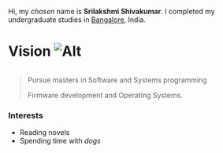 
Hi, my *chosen* name is **Srilakshmi Shivakumar**. I completed my undergraduate studies in <span style="color:blue">[Bangalore](https://en.wikipedia.org/wiki/Bangalore)</span>, India.

# Vision ![Alt](http://wordpress.com/ "Title")
~~~~

~~~~
> Pursue masters in Software and Systems programming
>
> Firmware development and Operating Systems.
>

### Interests
  - Reading novels
  - Spending time with _*dogs*_
  
